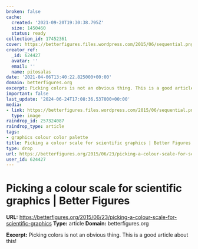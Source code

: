 ```yaml
---
broken: false
cache:
  created: '2021-09-20T19:30:38.795Z'
  size: 1450460
  status: ready
collection_id: 17452361
cover: https://betterfigures.files.wordpress.com/2015/06/sequential.png?w=640
creator_ref:
  _id: 624427
  avatar: ''
  email: ''
  name: pitosalas
date: '2021-04-06T13:40:22.825000+00:00'
domain: betterfigures.org
excerpt: Picking colors is not an obvious thing. This is a good article about this!
important: false
last_update: '2024-06-24T17:08:36.537000+00:00'
media:
- link: https://betterfigures.files.wordpress.com/2015/06/sequential.png?w=640
  type: image
raindrop_id: 257324087
raindrop_type: article
tags:
- graphics colour color palette
title: Picking a colour scale for scientific graphics | Better Figures
type: drop
url: https://betterfigures.org/2015/06/23/picking-a-colour-scale-for-scientific-graphics
user_id: 624427
---
```


# Picking a colour scale for scientific graphics | Better Figures

**URL:** https://betterfigures.org/2015/06/23/picking-a-colour-scale-for-scientific-graphics
**Type:** article
**Domain:** betterfigures.org

**Excerpt:** Picking colors is not an obvious thing. This is a good article about this!
